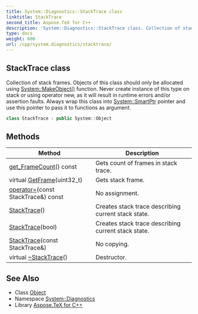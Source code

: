 ```yaml
---
title: System::Diagnostics::StackTrace class
linktitle: StackTrace
second_title: Aspose.TeX for C++
description: 'System::Diagnostics::StackTrace class. Collection of stack frames. Objects of this class should only be allocated using System::MakeObject() function. Never create instance of this type on stack or using operator new, as it will result in runtime errors and/or assertion faults. Always wrap this class into System::SmartPtr pointer and use this pointer to pass it to functions as argument in C++.'
type: docs
weight: 600
url: /cpp/system.diagnostics/stacktrace/
---
```

## StackTrace class


Collection of stack frames. Objects of this class should only be allocated using [System::MakeObject()](../../system/makeobject/) function. Never create instance of this type on stack or using operator new, as it will result in runtime errors and/or assertion faults. Always wrap this class into [System::SmartPtr](../../system/smartptr/) pointer and use this pointer to pass it to functions as argument.

```cpp
class StackTrace : public System::Object
```

## Methods

| Method | Description |
| --- | --- |
| [get_FrameCount](./get_framecount/)() const | Gets count of frames in stack trace. |
| virtual [GetFrame](./getframe/)(uint32_t) | Gets stack frame. |
| [operator=](./operator=/)(const StackTrace\&) const | No assignment. |
| [StackTrace](./stacktrace/)() | Creates stack trace describing current stack state. |
| [StackTrace](./stacktrace/)(bool) | Creates stack trace describing current stack state. |
| [StackTrace](./stacktrace/)(const StackTrace\&) | No copying. |
| virtual [~StackTrace](./~stacktrace/)() | Destructor. |
## See Also

* Class [Object](../../system/object/)
* Namespace [System::Diagnostics](../)
* Library [Aspose.TeX for C++](../../)
